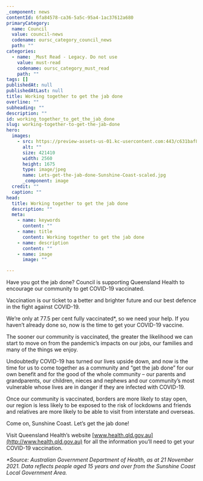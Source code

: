```yaml
---
_component: news
contentId: 6fa84578-ca36-5a5c-95a4-1ac37612a680
primaryCategory:
  name: Council
  value: council-news
  codename: oursc_category_council_news
  path: ""
categories:
  - name: _Must Read - Legacy. Do not use
    value: must-read
    codename: oursc_category_must_read
    path: ""
tags: []
publishedAt: null
publishedAtLast: null
title: Working together to get the jab done
overline: ""
subheading: ""
description: ""
id: working_together_to_get_the_jab_done
slug: working-together-to-get-the-jab-done
hero:
  images:
    - src: https://preview-assets-us-01.kc-usercontent.com:443/c631baf8-1b46-001f-580c-d0001b68b4a8/8b36a56b-2386-4b1e-b5d8-386e5fdc67cd/Lets-get-the-jab-done-Sunshine-Coast-scaled.jpg
      alt: ""
      size: 421410
      width: 2560
      height: 1675
      type: image/jpeg
      name: Lets-get-the-jab-done-Sunshine-Coast-scaled.jpg
      _component: image
  credit: ""
  caption: ""
head:
  title: Working together to get the jab done
  description: ""
  meta:
    - name: keywords
      content: ""
    - name: title
      content: Working together to get the jab done
    - name: description
      content: ""
    - name: image
      image: ""

---
```

Have you got the jab done? Council is supporting Queensland Health to encourage our community to get COVID-19 vaccinated.

Vaccination is our ticket to a better and brighter future and our best defence in the fight against COVID-19.

We’re only at 77.5 per cent fully vaccinated\*, so we need your help. If you haven’t already done so, now is the time to get your COVID-19 vaccine.

The sooner our community is vaccinated, the greater the likelihood we can start to move on from the pandemic’s impacts on our jobs, our families and many of the things we enjoy.

Undoubtedly COVID-19 has turned our lives upside down, and now is the time for us to come together as a community and “get the jab done” for our own benefit and for the good of the whole community – our parents and grandparents, our children, nieces and nephews and our community’s most vulnerable whose lives are in danger if they are infected with COVID-19.

Once our community is vaccinated, borders are more likely to stay open, our region is less likely to be exposed to the risk of lockdowns and friends and relatives are more likely to be able to visit from interstate and overseas.

Come on, Sunshine Coast. Let’s get the jab done!

Visit Queensland Health’s website [www.health.qld.gov.au](http://www.health.qld.gov.au)
&#x20;for all the information you’ll need to get your COVID-19 vaccination.

*\*Source: Australian Government Department of Health, as at 21 November 2021. Data reflects people aged 15 years and over from the Sunshine Coast Local Government Area.*
